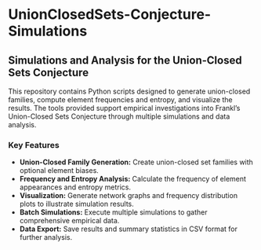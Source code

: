 # UnionClosedSets-Conjecture-Simulations

## **Simulations and Analysis for the Union-Closed Sets Conjecture**

This repository contains Python scripts designed to generate union-closed families, compute element frequencies and entropy, and visualize the results. The tools provided support empirical investigations into Frankl’s Union-Closed Sets Conjecture through multiple simulations and data analysis.

### **Key Features**

- **Union-Closed Family Generation:** Create union-closed set families with optional element biases.
- **Frequency and Entropy Analysis:** Calculate the frequency of element appearances and entropy metrics.
- **Visualization:** Generate network graphs and frequency distribution plots to illustrate simulation results.
- **Batch Simulations:** Execute multiple simulations to gather comprehensive empirical data.
- **Data Export:** Save results and summary statistics in CSV format for further analysis.

